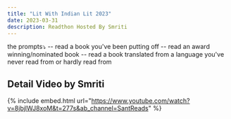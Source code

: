 ```yaml
---
title: "Lit With Indian Lit 2023"
date: 2023-03-31
description: Readthon Hosted By Smriti
---
```

the prompts⤵
-- read a book you've been putting off 
-- read an award winning/nominated book 
-- read a book translated from a language you've never read from or hardly read from



## Detail Video by Smriti
{% include embed.html url="https://www.youtube.com/watch?v=8jbjlWJ8xoM&t=277s&ab_channel=SantReads" %}
